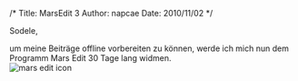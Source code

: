 /*
Title: MarsEdit 3
Author: napcae
Date: 2010/11/02
*/

Sodele,

um meine Beiträge offline vorbereiten zu können, werde ich mich nun dem Programm Mars Edit 30 Tage lang widmen.  
<img class="aligncenter" src="http://answer20q.com/wp-content/uploads/2010/05/MarsEdit3Logo.png" alt="mars edit icon" />